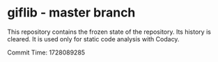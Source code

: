 # giflib - master branch

This repository contains the frozen state of the repository.
Its history is cleared. It is used only for static code
analysis with Codacy.

Commit Time: 1728089285